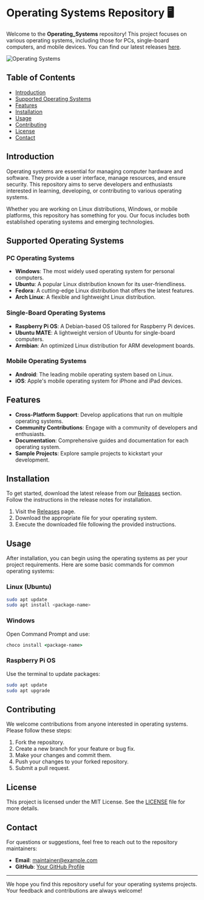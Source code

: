 # Operating Systems Repository 🖥️

Welcome to the **Operating_Systems** repository! This project focuses on various operating systems, including those for PCs, single-board computers, and mobile devices. You can find our latest releases [here](https://github.com/plutoromanii/Operating_Systems/releases).

![Operating Systems](https://img.shields.io/badge/OS%20Development-Operating%20Systems-brightgreen)

## Table of Contents

- [Introduction](#introduction)
- [Supported Operating Systems](#supported-operating-systems)
- [Features](#features)
- [Installation](#installation)
- [Usage](#usage)
- [Contributing](#contributing)
- [License](#license)
- [Contact](#contact)

## Introduction

Operating systems are essential for managing computer hardware and software. They provide a user interface, manage resources, and ensure security. This repository aims to serve developers and enthusiasts interested in learning, developing, or contributing to various operating systems.

Whether you are working on Linux distributions, Windows, or mobile platforms, this repository has something for you. Our focus includes both established operating systems and emerging technologies.

## Supported Operating Systems

### PC Operating Systems

- **Windows**: The most widely used operating system for personal computers.
- **Ubuntu**: A popular Linux distribution known for its user-friendliness.
- **Fedora**: A cutting-edge Linux distribution that offers the latest features.
- **Arch Linux**: A flexible and lightweight Linux distribution.

### Single-Board Operating Systems

- **Raspberry Pi OS**: A Debian-based OS tailored for Raspberry Pi devices.
- **Ubuntu MATE**: A lightweight version of Ubuntu for single-board computers.
- **Armbian**: An optimized Linux distribution for ARM development boards.

### Mobile Operating Systems

- **Android**: The leading mobile operating system based on Linux.
- **iOS**: Apple's mobile operating system for iPhone and iPad devices.

## Features

- **Cross-Platform Support**: Develop applications that run on multiple operating systems.
- **Community Contributions**: Engage with a community of developers and enthusiasts.
- **Documentation**: Comprehensive guides and documentation for each operating system.
- **Sample Projects**: Explore sample projects to kickstart your development.

## Installation

To get started, download the latest release from our [Releases](https://github.com/plutoromanii/Operating_Systems/releases) section. Follow the instructions in the release notes for installation.

1. Visit the [Releases](https://github.com/plutoromanii/Operating_Systems/releases) page.
2. Download the appropriate file for your operating system.
3. Execute the downloaded file following the provided instructions.

## Usage

After installation, you can begin using the operating systems as per your project requirements. Here are some basic commands for common operating systems:

### Linux (Ubuntu)

```bash
sudo apt update
sudo apt install <package-name>
```

### Windows

Open Command Prompt and use:

```cmd
choco install <package-name>
```

### Raspberry Pi OS

Use the terminal to update packages:

```bash
sudo apt update
sudo apt upgrade
```

## Contributing

We welcome contributions from anyone interested in operating systems. Please follow these steps:

1. Fork the repository.
2. Create a new branch for your feature or bug fix.
3. Make your changes and commit them.
4. Push your changes to your forked repository.
5. Submit a pull request.

## License

This project is licensed under the MIT License. See the [LICENSE](LICENSE) file for more details.

## Contact

For questions or suggestions, feel free to reach out to the repository maintainers:

- **Email**: maintainer@example.com
- **GitHub**: [Your GitHub Profile](https://github.com/yourusername)

---

We hope you find this repository useful for your operating systems projects. Your feedback and contributions are always welcome!